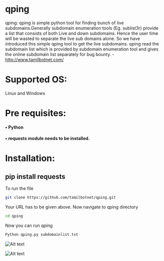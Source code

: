 # qping
qping: qping is simple python tool for finding bunch of live subdomains.Generally subdomain enumeration tools (Eg. sublist3r) provide a list that consists of both Live and down subdomains. Hence the user time will be wasted to separate the live sub domains alone. So we have introduced this simple qping tool to get the live subdomains. qping read the subdomain list which is provided by subdomain enumeration tool and gives the online subdomain list separately for bug bounty.
                                -http://www.tamilbotnet.com/

# Supported OS:
Linux and Windows
# Pre requisites:
#### •	Python 
#### •	requests module needs to be installed.
# Installation:
## pip install requests 
To run the file
``` bash
git clone https://github.com/tamilbotnet/qping.git 
```
Your URL has to be given above.
Now navigate to qping directory
``` bash
cd qping
```
Now you can run qping
``` bash
Python qping.py subdomainlist.txt
```
![Alt text](https://github.com/tamilbotnet/qping/blob/master/img/2.png?raw=true " Step 2")
	 
![Alt text](https://github.com/tamilbotnet/qping/blob/master/img/1.png?raw=true " Step 1")




